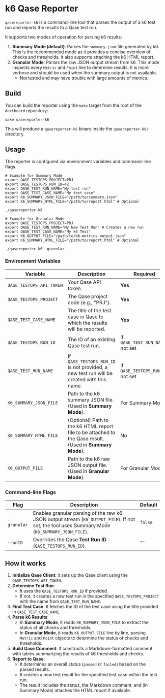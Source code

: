 # k6 Qase Reporter

`qasereporter-k6` is a command-line tool that parses the output of a k6 test run and reports the results to a Qase test run.

It supports two modes of operation for parsing k6 results:

1.  **Summary Mode (default)**: Parses the `summary.json` file generated by k6. This is the recommended mode as it provides a concise overview of checks and thresholds. It also supports attaching the k6 HTML report.
2.  **Granular Mode**: Parses the raw JSON output stream from k6. This mode inspects every `Metric` and `Point` line to determine results. It is more verbose and should be used when the summary output is not available.
    - Not tested and may have trouble with large amounts of metrics.

## Build

You can build the reporter using the `make` target from the root of the `dartboard` repository:

```shell
make qasereporter-k6
```

This will produce a `qasereporter-k6` binary inside the `qasereporter-k6/` directory.

## Usage

The reporter is configured via environment variables and command-line flags.

```shell
# Example for Summary Mode
export QASE_TESTOPS_PROJECT=PRJ
export QASE_TESTOPS_RUN_ID=42
export QASE_TEST_RUN_NAME="My test run"
export QASE_TEST_CASE_NAME="My test case"
export K6_SUMMARY_JSON_FILE="/path/to/summary.json"
export K6_SUMMARY_HTML_FILE="/path/to/report.html" # Optional

./qasereporter-k6

# Example for Granular Mode
export QASE_TESTOPS_PROJECT=PRJ
export QASE_TEST_RUN_NAME="My New Test Run" # Creates a new run
export QASE_TEST_CASE_NAME="My k6 Test"
export K6_OUTPUT_FILE="/path/to/k6-metrics-output.json"
export K6_SUMMARY_HTML_FILE="/path/to/report.html" # Optional

./qasereporter-k6 -granular
```

### Environment Variables

| Variable                       | Description                                                                                             | Required                               |
| ------------------------------ | ------------------------------------------------------------------------------------------------------- | -------------------------------------- |
| `QASE_TESTOPS_API_TOKEN`               | Your Qase API token.                                                                                    | **Yes**                                |
| `QASE_TESTOPS_PROJECT`         | The Qase project code (e.g., "PRJ").                                                                    | **Yes**                                |
| `QASE_TEST_CASE_NAME`     | The title of the test case in Qase to which the results will be reported.                               | **Yes**                                |
| `QASE_TESTOPS_RUN_ID`          | The ID of an existing Qase test run.                                                                    | If `QASE_TEST_RUN_NAME` not set   |
| `QASE_TEST_RUN_NAME`      | If `QASE_TESTOPS_RUN_ID` is not provided, a new test run will be created with this name.                 | If `QASE_TESTOPS_RUN_ID` not set       |
| `K6_SUMMARY_JSON_FILE`         | Path to the k6 summary JSON file. (Used in **Summary Mode**).                                           | For Summary Mode                       |
| `K6_SUMMARY_HTML_FILE`         | (Optional) Path to the k6 HTML report file to be attached to the Qase result. (Used in **Summary Mode**). | No                                     |
| `K6_OUTPUT_FILE`               | Path to the k6 raw JSON output file. (Used in **Granular Mode**).                                       | For Granular Mode                      |

### Command-line Flags

| Flag       | Description                                                                                                                              | Default |
| ---------- | ---------------------------------------------------------------------------------------------------------------------------------------- | ------- |
| `-granular`  | Enables granular parsing of the raw k6 JSON output stream (`K6_OUTPUT_FILE`). If not set, the tool uses Summary Mode (`K6_SUMMARY_JSON_FILE`). | `false` |
| `-runID`    | Overrides the Qase **Test Run ID** (`QASE_TESTOPS_RUN_ID`).            | `""`    |

## How it works

1.  **Initialize Qase Client**: It sets up the Qase client using the `QASE_TESTOPS_API_TOKEN`.
2.  **Determine Test Run**:
    *   It uses the `QASE_TESTOPS_RUN_ID` if provided.
    *   If not, it creates a new test run in the specified `QASE_TESTOPS_PROJECT` with the name from `QASE_TEST_RUN_NAME`.
3.  **Find Test Case**: It fetches the ID of the test case using the title provided in `QASE_TEST_CASE_NAME`.
4.  **Parse k6 Results**:
    *   In **Summary Mode**, it reads `K6_SUMMARY_JSON_FILE` to extract the status of all checks and thresholds.
    *   In **Granular Mode**, it reads `K6_OUTPUT_FILE` line by line, parsing `Metric` and `Point` objects to determine the status of checks and thresholds.
5.  **Build Qase Comment**: It constructs a Markdown-formatted comment with tables summarizing the results of k6 thresholds and checks.
6.  **Report to Qase**:
    *   It determines an overall status (`passed` or `failed`) based on the parsed results.
    *   It creates a new test result for the specified test case within the test run.
    *   The result includes the status, the Markdown comment, and (in Summary Mode) attaches the HTML report if available.

